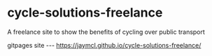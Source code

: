 # cycle-solutions-freelance
A freelance site to show the benefits of cycling over public transport

gitpages site --- https://jaymcl.github.io/cycle-solutions-freelance/

